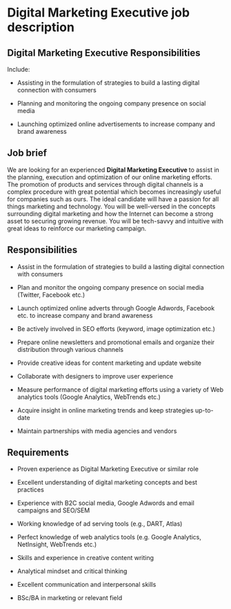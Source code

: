 # Digital Marketing Executive job description


## Digital Marketing Executive Responsibilities

Include:

* Assisting in the formulation of strategies to build a lasting digital connection with consumers

* Planning and monitoring the ongoing company presence on social media

* Launching optimized online advertisements to increase company and brand awareness


## Job brief

We are looking for an experienced <b>Digital Marketing Executive </b>to assist in the planning, execution and optimization of our online marketing efforts. The promotion of products and services through digital channels is a complex procedure with great potential which becomes increasingly useful for companies such as ours.
The ideal candidate will have a passion for all things marketing and technology. You will be well-versed in the concepts surrounding digital marketing and how the Internet can become a strong asset to securing growing revenue. You will be tech-savvy and intuitive with great ideas to reinforce our marketing campaign.


## Responsibilities

* Assist in the formulation of strategies to build a lasting digital connection with consumers

* Plan and monitor the ongoing company presence on social media (Twitter, Facebook etc.)

* Launch optimized online adverts through Google Adwords, Facebook etc. to increase company and brand awareness

* Be actively involved in SEO efforts (keyword, image optimization etc.)

* Prepare online newsletters and promotional emails and organize their distribution through various channels

* Provide creative ideas for content marketing and update website

* Collaborate with designers to improve user experience

* Measure performance of digital marketing efforts using a variety of Web analytics tools (Google Analytics, WebTrends etc.)

* Acquire insight in online marketing trends and keep strategies up-to-date

* Maintain partnerships with media agencies and vendors


## Requirements

* Proven experience as Digital Marketing Executive or similar role

* Excellent understanding of digital marketing concepts and best practices

* Experience with B2C social media, Google Adwords and email campaigns and SEO/SEM

* Working knowledge of ad serving tools (e.g., DART, Atlas)

* Perfect knowledge of web analytics tools (e.g. Google Analytics, NetInsight, WebTrends etc.)

* Skills and experience in creative content writing

* Analytical mindset and critical thinking

* Excellent communication and interpersonal skills

* BSc/BA in marketing or relevant field
